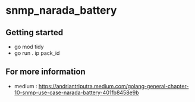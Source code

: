 # snmp_narada_battery

## Getting started
- go mod tidy
- go run . ip pack_id

## For more information
- medium : https://andriantriputra.medium.com/golang-general-chapter-10-snmp-use-case-narada-battery-401fb8458e9b